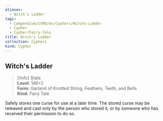 ```yaml
---
aliases:
  - Witch's Ladder
tags:
  - Compendium/CSRD/en/Cyphers/Witchs-Ladder
  - Cypher
  - Cypher/Fairy-Tale
title: Witch's Ladder
collection: Cyphers
kind: Cypher
---
```

## Witch's Ladder  
>[!info] Stats  
> **Level:** 1d6+2  
> **Form:** Garland of Knotted String, Feathers, Teeth, and Bells  
> **Kind:** Fairy Tale
  
Safely stores one curse for use at a later time. The stored curse may be released and cast only by the person who stored it, or by someone who has received their permission to do so.